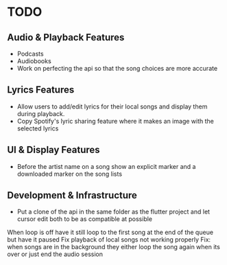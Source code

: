 # TODO

## Audio & Playback Features
- Podcasts
- Audiobooks
- Work on perfecting the api so that the song choices are more accurate

## Lyrics Features
- Allow users to add/edit lyrics for their local songs and display them during playback.
- Copy Spotify's lyric sharing feature where it makes an image with the selected lyrics

## UI & Display Features
- Before the artist name on a song show an explicit marker and a downloaded marker on the song lists

## Development & Infrastructure
- Put a clone of the api in the same folder as the flutter project and let cursor edit both to be as compatible at possible



When loop is off have it still loop to the first song at the end of the queue but have it paused
Fix playback of local songs not working properly
Fix: when songs are in the background they either loop the song again when its over or just end the audio session